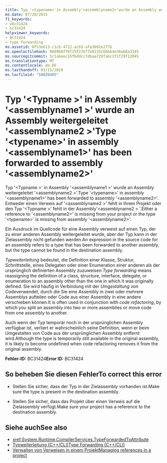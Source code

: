 ```yaml
---
title: Typ '<typename>'in Assembly'<assemblyname1>'wurde an Assembly weitergeleitet wurde'<assemblyname2>'
ms.date: 07/20/2015
f1_keywords:
- vbc31424
- bc31424
helpviewer_keywords:
- BC31424
- type forwarding
ms.assetid: 0f53e613-c1cb-4722-acb5-afa3091e277b
ms.openlocfilehash: 8809b6f76f15f27b77e8235c6bb64e36e68a3345
ms.sourcegitcommit: 5c1abeec15fbddcc7dbaa729fabc1f1f29f12045
ms.translationtype: MT
ms.contentlocale: de-DE
ms.lasthandoff: 03/15/2019
ms.locfileid: "58020405"
---
```

# <a name="type-typename-in-assembly-assemblyname1-has-been-forwarded-to-assembly-assemblyname2"></a><span data-ttu-id="e217d-102">Typ '\<Typname >' in Assembly '\<assemblyname1 >' wurde an Assembly weitergeleitet '\<assemblyname2 >'</span><span class="sxs-lookup"><span data-stu-id="e217d-102">Type '\<typename>' in assembly '\<assemblyname1>' has been forwarded to assembly '\<assemblyname2>'</span></span>
<span data-ttu-id="e217d-103">Typ '\<Typname >' in Assembly '\<assemblyname1 >' wurde an Assembly weitergeleitet '\<assemblyname2 >'.</span><span class="sxs-lookup"><span data-stu-id="e217d-103">Type '\<typename>' in assembly '\<assemblyname1>' has been forwarded to assembly '\<assemblyname2>'.</span></span> <span data-ttu-id="e217d-104">Entweder einen Verweis auf '\<assemblyname2 >' fehlt in Ihrem Projekt oder den Typ '\<Typname >' fehlt in der Assembly'\<assemblyname2 > '.</span><span class="sxs-lookup"><span data-stu-id="e217d-104">Either a reference to '\<assemblyname2>' is missing from your project or the type '\<typename>' is missing from assembly '\<assemblyname2>'.</span></span>  
  
 <span data-ttu-id="e217d-105">Ein Ausdruck im Quellcode für eine Assembly verweist auf einen Typ, der zu einer anderen Assembly weitergeleitet wurde, aber der Typ kann in der Zielassembly nicht gefunden werden.</span><span class="sxs-lookup"><span data-stu-id="e217d-105">An expression in the source code for an assembly refers to a type that has been forwarded to another assembly, but the type cannot be found in the destination assembly.</span></span>  
  
 <span data-ttu-id="e217d-106">*Typweiterleitung* bedeutet, die Definition einer Klasse, Struktur, Schnittstelle, eines Delegaten oder einer Enumeration einer anderen als der ursprünglich definierten Assembly zuzuweisen.</span><span class="sxs-lookup"><span data-stu-id="e217d-106">*Type forwarding* means reassigning the definition of a class, structure, interface, delegate, or enumeration to an assembly other than the one in which it was originally defined.</span></span> <span data-ttu-id="e217d-107">Sie wird häufig in Verbindung mit der *Umgestaltung von Code*verwendet, durch die Sie eine Assembly in zwei oder mehrere Assemblys aufteilen oder Code aus einer Assembly in eine andere verschieben können.</span><span class="sxs-lookup"><span data-stu-id="e217d-107">It is often used in conjunction with *code refactoring*, by which you split an assembly into two or more assemblies or move code from one assembly to another.</span></span>  
  
 <span data-ttu-id="e217d-108">Auch wenn der Typ temporär noch in der ursprünglichen Assembly verfügbar ist, verliert er wahrscheinlich seine Definition, wenn er beim Umgestalten von Code aus der ursprünglichen Assembly entfernt wird.</span><span class="sxs-lookup"><span data-stu-id="e217d-108">Although the type is temporarily still available in the original assembly, it is likely to become undefined when code refactoring removes it from the original assembly.</span></span>  
  
 <span data-ttu-id="e217d-109">**Fehler-ID:** BC31424</span><span class="sxs-lookup"><span data-stu-id="e217d-109">**Error ID:** BC31424</span></span>  
  
## <a name="to-correct-this-error"></a><span data-ttu-id="e217d-110">So beheben Sie diesen Fehler</span><span class="sxs-lookup"><span data-stu-id="e217d-110">To correct this error</span></span>  
  
-   <span data-ttu-id="e217d-111">Stellen Sie sicher, dass der Typ in der Zielassembly vorhanden ist.</span><span class="sxs-lookup"><span data-stu-id="e217d-111">Make sure the type is present in the destination assembly.</span></span>  
  
-   <span data-ttu-id="e217d-112">Stellen Sie sicher, dass das Projekt über einen Verweis auf die Zielassembly verfügt.</span><span class="sxs-lookup"><span data-stu-id="e217d-112">Make sure your project has a reference to the destination assembly.</span></span>  
  
## <a name="see-also"></a><span data-ttu-id="e217d-113">Siehe auch</span><span class="sxs-lookup"><span data-stu-id="e217d-113">See also</span></span>

- <xref:System.Runtime.CompilerServices.TypeForwardedToAttribute>
- [<span data-ttu-id="e217d-114">Typweiterleitung (C++/CLI)</span><span class="sxs-lookup"><span data-stu-id="e217d-114">Type Forwarding (C++/CLI)</span></span>](/cpp/windows/type-forwarding-cpp-cli)
- [<span data-ttu-id="e217d-115">Verwalten von Verweisen in einem Projekt</span><span class="sxs-lookup"><span data-stu-id="e217d-115">Managing references in a project</span></span>](/visualstudio/ide/managing-references-in-a-project)
